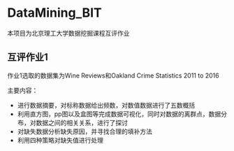 # DataMining_BIT
本项目为北京理工大学数据挖掘课程互评作业

## 互评作业1

作业1选取的数据集为Wine Reviews和Oakland Crime Statistics 2011 to 2016

主要内容：

- 进行数据摘要，对标称数据给出频数，对数值数据进行了五数概括
- 利用直方图，pp图以及盒图等完成数据可视化，同时对数据的离群点，数据分布，对数据之间的相关关系，进行了探讨
- 对缺失数据分析缺失原因，并寻找合理的填补方法
- 利用四种策略对缺失值进行处理
